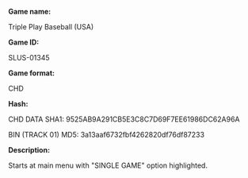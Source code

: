**Game name:**

Triple Play Baseball (USA)

**Game ID:**

SLUS-01345

**Game format:**

CHD

**Hash:**

CHD DATA SHA1: 9525AB9A291CB5E3C8C7D69F7EE61986DC62A96A

BIN (TRACK 01) MD5: 3a13aaf6732fbf4262820df76df87233

**Description:**

Starts at main menu with "SINGLE GAME" option highlighted.